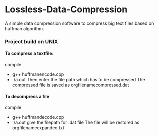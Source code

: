 # Lossless-Data-Compression
A simple data compression software to compress big text files based on huffman algorithm.
### Project build on UNIX
#### To compress a textfile:
compile
* g++ huffmanencode.cpp
* ./a.out
Then enter the file path which has to be compressed
The compressed file is saved as orgfilenamecompressed.dat
#### To decompress a file
compile
* g++ huffmandecode.cpp
* ./a.out
give the filepath for .dat file
The file will be restored as orgfilenameexpanded.txt
